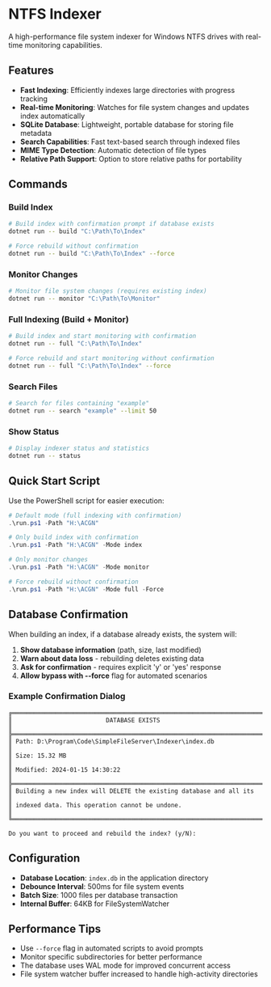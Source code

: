 # NTFS Indexer

A high-performance file system indexer for Windows NTFS drives with real-time monitoring capabilities.

## Features

- **Fast Indexing**: Efficiently indexes large directories with progress tracking
- **Real-time Monitoring**: Watches for file system changes and updates index automatically
- **SQLite Database**: Lightweight, portable database for storing file metadata
- **Search Capabilities**: Fast text-based search through indexed files
- **MIME Type Detection**: Automatic detection of file types
- **Relative Path Support**: Option to store relative paths for portability

## Commands

### Build Index
```bash
# Build index with confirmation prompt if database exists
dotnet run -- build "C:\Path\To\Index"

# Force rebuild without confirmation
dotnet run -- build "C:\Path\To\Index" --force
```

### Monitor Changes
```bash
# Monitor file system changes (requires existing index)
dotnet run -- monitor "C:\Path\To\Monitor"
```

### Full Indexing (Build + Monitor)
```bash
# Build index and start monitoring with confirmation
dotnet run -- full "C:\Path\To\Index"

# Force rebuild and start monitoring without confirmation
dotnet run -- full "C:\Path\To\Index" --force
```

### Search Files
```bash
# Search for files containing "example"
dotnet run -- search "example" --limit 50
```

### Show Status
```bash
# Display indexer status and statistics
dotnet run -- status
```

## Quick Start Script

Use the PowerShell script for easier execution:

```powershell
# Default mode (full indexing with confirmation)
.\run.ps1 -Path "H:\ACGN"

# Only build index with confirmation
.\run.ps1 -Path "H:\ACGN" -Mode index

# Only monitor changes
.\run.ps1 -Path "H:\ACGN" -Mode monitor

# Force rebuild without confirmation
.\run.ps1 -Path "H:\ACGN" -Mode full -Force
```

## Database Confirmation

When building an index, if a database already exists, the system will:

1. **Show database information** (path, size, last modified)
2. **Warn about data loss** - rebuilding deletes existing data
3. **Ask for confirmation** - requires explicit 'y' or 'yes' response
4. **Allow bypass with --force** flag for automated scenarios

### Example Confirmation Dialog
```
╔══════════════════════════════════════════════════════════════════════╗
║                          DATABASE EXISTS                            ║
╠══════════════════════════════════════════════════════════════════════╣
║ Path: D:\Program\Code\SimpleFileServer\Indexer\index.db             ║
║ Size: 15.32 MB                                                       ║
║ Modified: 2024-01-15 14:30:22                                        ║
╠══════════════════════════════════════════════════════════════════════╣
║ Building a new index will DELETE the existing database and all its  ║
║ indexed data. This operation cannot be undone.                      ║
╚══════════════════════════════════════════════════════════════════════╝

Do you want to proceed and rebuild the index? (y/N):
```

## Configuration

- **Database Location**: `index.db` in the application directory
- **Debounce Interval**: 500ms for file system events
- **Batch Size**: 1000 files per database transaction
- **Internal Buffer**: 64KB for FileSystemWatcher

## Performance Tips

- Use `--force` flag in automated scripts to avoid prompts
- Monitor specific subdirectories for better performance
- The database uses WAL mode for improved concurrent access
- File system watcher buffer increased to handle high-activity directories 